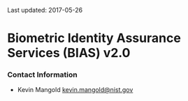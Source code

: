 Last updated: 2017-05-26

# Biometric Identity Assurance Services (BIAS) v2.0

### Contact Information
 - Kevin Mangold <kevin.mangold@nist.gov>
